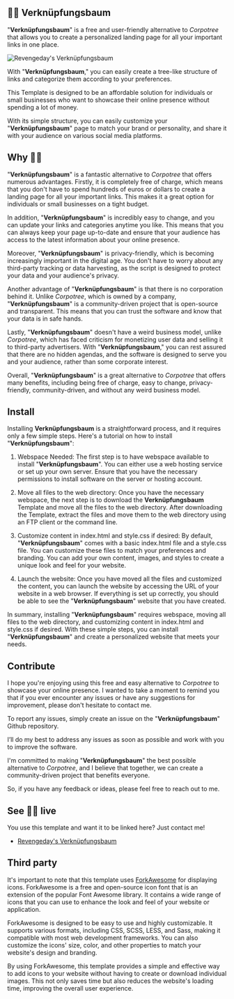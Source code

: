 ## 🔗🌳 **Verknüpfungsbaum**

"**Verknüpfungsbaum**" is a free and user-friendly alternative to *Corpotree* that allows you to create a personalized landing page for all your important links in one place. 

![Revengeday's Verknüpfungsbaum](https://raw.githubusercontent.com/revengeday/verknuepfungsbaum/main/verknuepfungsbaum.png)

With "**Verknüpfungsbaum**," you can easily create a tree-like structure of links and categorize them according to your preferences. 

This Template is designed to be an affordable solution for individuals or small businesses who want to showcase their online presence without spending a lot of money. 

With its simple structure, you can easily customize your "**Verknüpfungsbaum**" page to match your brand or personality, and share it with your audience on various social media platforms.

## Why 🔗🌳
"**Verknüpfungsbaum**" is a fantastic alternative to *Corpotree* that offers numerous advantages. Firstly, it is completely free of charge, which means that you don't have to spend hundreds of euros or dollars to create a landing page for all your important links. This makes it a great option for individuals or small businesses on a tight budget.

In addition, "**Verknüpfungsbaum**" is incredibly easy to change, and you can update your links and categories anytime you like. This means that you can always keep your page up-to-date and ensure that your audience has access to the latest information about your online presence.

Moreover, "**Verknüpfungsbaum**" is privacy-friendly, which is becoming increasingly important in the digital age. You don't have to worry about any third-party tracking or data harvesting, as the script is designed to protect your data and your audience's privacy.

Another advantage of "**Verknüpfungsbaum**" is that there is no corporation behind it. Unlike *Corpotree*, which is owned by a company, "**Verknüpfungsbaum**" is a community-driven project that is open-source and transparent. This means that you can trust the software and know that your data is in safe hands.

Lastly, "**Verknüpfungsbaum**" doesn't have a weird business model, unlike *Corpotree*, which has faced criticism for monetizing user data and selling it to third-party advertisers. With "**Verknüpfungsbaum**," you can rest assured that there are no hidden agendas, and the software is designed to serve you and your audience, rather than some corporate interest.

Overall, "**Verknüpfungsbaum**" is a great alternative to *Corpotree* that offers many benefits, including being free of charge, easy to change, privacy-friendly, community-driven, and without any weird business model.

## Install
Installing **Verknüpfungsbaum** is a straightforward process, and it requires only a few simple steps. Here's a tutorial on how to install "**Verknüpfungsbaum**":

1. Webspace Needed: The first step is to have webspace available to install "**Verknüpfungsbaum**". You can either use a web hosting service or set up your own server. Ensure that you have the necessary permissions to install software on the server or hosting account.

2. Move all files to the web directory: Once you have the necessary webspace, the next step is to download the **Verknüpfungsbaum** Template and move all the files to the web directory. After downloading the Template, extract the files and move them to the web directory using an FTP client or the command line.

3. Customize content in index.html and style.css if desired: By default, "**Verknüpfungsbaum**" comes with a basic index.html file and a style.css file. You can customize these files to match your preferences and branding. You can add your own content, images, and styles to create a unique look and feel for your website.

4. Launch the website: Once you have moved all the files and customized the content, you can launch the website by accessing the URL of your website in a web browser. If everything is set up correctly, you should be able to see the "**Verknüpfungsbaum**" website that you have created.

In summary, installing "**Verknüpfungsbaum**" requires webspace, moving all files to the web directory, and customizing content in index.html and style.css if desired. With these simple steps, you can install "**Verknüpfungsbaum**" and create a personalized website that meets your needs.

## Contribute
I hope you're enjoying using this free and easy alternative to *Corpotree* to showcase your online presence. I wanted to take a moment to remind you that if you ever encounter any issues or have any suggestions for improvement, please don't hesitate to contact me.

To report any issues, simply create an issue on the "**Verknüpfungsbaum**" Github repository. 

I’ll do my best to address any issues as soon as possible and work with you to improve the software.

I'm committed to making "**Verknüpfungsbaum**" the best possible alternative to *Corpotree*, and I believe that together, we can create a community-driven project that benefits everyone. 

So, if you have any feedback or ideas, please feel free to reach out to me.
    
## See 🔗🌳 live
You use this template and want it to be linked here? Just contact me!

- [Revengeday's Verknüpfungsbaum](https://links.revenge.day/)

## Third party

It's important to note that this template uses [ForkAwesome](https://github.com/ForkAwesome/Fork-Awesome) for displaying icons. ForkAwesome is a free and open-source icon font that is an extension of the popular Font Awesome library. It contains a wide range of icons that you can use to enhance the look and feel of your website or application.

ForkAwesome is designed to be easy to use and highly customizable. It supports various formats, including CSS, SCSS, LESS, and Sass, making it compatible with most web development frameworks. You can also customize the icons' size, color, and other properties to match your website's design and branding.

By using ForkAwesome, this template provides a simple and effective way to add icons to your website without having to create or download individual images. This not only saves time but also reduces the website's loading time, improving the overall user experience.


